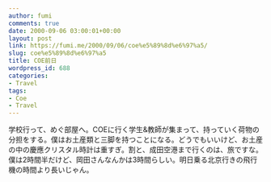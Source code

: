 ```yaml
---
author: fumi
comments: true
date: 2000-09-06 03:00:01+00:00
layout: post
link: https://fumi.me/2000/09/06/coe%e5%89%8d%e6%97%a5/
slug: coe%e5%89%8d%e6%97%a5
title: COE前日
wordpress_id: 688
categories:
- Travel
tags:
- Coe
- Travel
---
```


学校行って、めぐ部屋へ。COEに行く学生&教師が集まって、持っていく荷物の分担をする。僕はお土産類と三脚を持つことになる。どうでもいいけど、お土産の中の慶應クリスタル時計は重すぎ。割と、成田空港まで行くのは、旅ですな。僕は2時間半だけど、岡田さんなんかは3時間らしい。明日乗る北京行きの飛行機の時間より長いじゃん。
